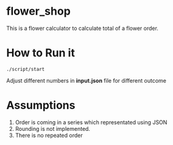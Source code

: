# flower_shop
This is a flower calculator to calculate total of a flower order. 

# How to Run it
```
./script/start
```

Adjust different numbers in __input.json__ file for different outcome

# Assumptions
1. Order is coming in a series which representated using JSON
2. Rounding is not implemented.
3. There is no repeated order
